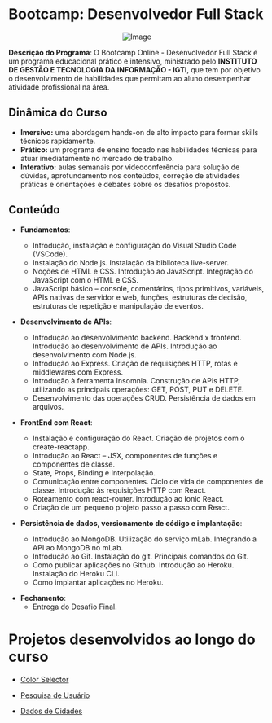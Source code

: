 
# Bootcamp: Desenvolvedor Full Stack

<p align="center">
    <img src="https://www.igti.com.br/wp-content/uploads/2020/02/parceirosAtivo-114.png" alt="Image"/>
</p>

**Descrição do Programa**: O Bootcamp Online - Desenvolvedor Full Stack é um programa educacional prático e intensivo, ministrado pelo **INSTITUTO DE GESTÃO E TECNOLOGIA DA INFORMAÇÃO - IGTI**, que tem por objetivo o desenvolvimento de habilidades que permitam ao aluno desempenhar atividade profissional na área.

## Dinâmica do Curso

* **Imersivo:** uma abordagem hands-on de alto impacto para formar skills técnicos rapidamente. 
* **Prático:** um programa de ensino focado nas habilidades técnicas para atuar imediatamente no mercado de trabalho. 
* **Interativo:** aulas semanais por videoconferência para solução de dúvidas, aprofundamento nos conteúdos, correção de atividades práticas e orientações e debates sobre os desafios propostos.

## Conteúdo
- **Fundamentos**:  
	- Introdução, instalação e configuração do Visual Studio Code (VSCode). 
	- Instalação do Node.js. Instalação da biblioteca live-server. 
	- Noções de HTML e CSS. Introdução ao JavaScript. Integração do JavaScript com o HTML e CSS.
	- JavaScript básico – console, comentários, tipos primitivos, variáveis, APIs nativas de servidor e web, funções, estruturas de decisão, estruturas de repetição e manipulação de eventos.

- **Desenvolvimento de APIs**:
	- Introdução ao desenvolvimento backend. Backend x frontend. Introdução ao desenvolvimento de APIs. Introdução ao desenvolvimento com Node.js. 
	- Introdução ao Express. Criação de requisições HTTP, rotas e middlewares com Express.
	- Introdução à ferramenta Insomnia. Construção de APIs HTTP, utilizando as principais operações: GET, POST, PUT e DELETE. 
	- Desenvolvimento das operações CRUD. Persistência de dados em arquivos.

-  **FrontEnd com React**:
	- Instalação e configuração do React. Criação de projetos com o create-reactapp. 
	- Introdução ao React – JSX, componentes de funções e componentes de classe. 
	- State, Props, Binding e Interpolação. 
	- Comunicação entre componentes. Ciclo de vida de componentes de classe. Introdução às requisições HTTP com React. 
	- Roteamento com react-router. Introdução ao Ionic React. 
	- Criação de um pequeno projeto passo a passo com React.

- **Persistência de dados, versionamento de código e implantação**:
	- Introdução ao MongoDB. Utilização do serviço mLab. Integrando a API ao MongoDB no mLab.
	-  Introdução ao Git. Instalação do git. Principais comandos do Git. 
	- Como publicar aplicações no Github. Introdução ao Heroku. Instalação do Heroku CLI. 
	- Como implantar aplicações no Heroku.

* **Fechamento**:
	* Entrega do Desafio Final.

# Projetos desenvolvidos ao longo do curso

- [Color Selector](https://github.com/thiagohrcosta/BootCamp-IGTI-FullStack/tree/master/Modulo-01/Desafios/Modulo1)
- [Pesquisa de Usuário](https://github.com/thiagohrcosta/BootCamp-IGTI-FullStack/tree/master/Modulo-01/Desafios/DesafioFinal)

- [Dados de Cidades](https://github.com/thiagohrcosta/BootCamp-IGTI-FullStack/tree/master/Modulo-02/Trabalho-Pratico1)